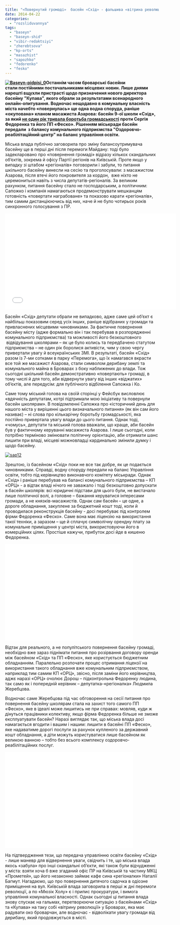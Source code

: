 ```yaml
---
title: "«Повернутий громаді»  басейн «Схід» - фальшива «вітрина революції» у Броварах"
date: 2014-04-22
categories: 
  - "rozsliduvannya"
tags: 
  - "baseyn"
  - "baseyn-shid"
  - "vibir-redaktsiyi"
  - "zherebtsova"
  - "kp-orts"
  - "masazhist"
  - "sapozhko"
  - "fedorenko"
  - "fesko"
---
```


**[![Baseyn-pidpisi_0](https://mpz.brovary.org/wp-content/uploads/2014/04/Baseyn-pidpisi_0.jpg)](https://mpz.brovary.org/wp-content/uploads/2014/04/Baseyn-pidpisi_0.jpg)Останнім часом броварські басейни стали постійними постачальниками місцевих новин. Лише днями нарешті вщухли пристрасті щодо призначення нового директора басейну "Купава", якого обрали за результатами всенародного онлайн-опитування. Водночас нещодавно в комунальну власність міста начебто **«**повернулась**»** ще одна водна споруда, раніше «окупована» кланом масажиста Азарова: басейн 9-ої школи «Схід», за який [не один рік тривала боротьба громадськості](https://mpz.brovary.org/tag/baseyn-dityam/) проти Сергія Федоренка та його ПП «Феско». Рішенням міськради басейн передали  з балансу комунального підприємства "Оздоровчо-реабілітаційний центр" на баланс управління освіти.**

Міська влада публічно заговорила про зміну балансоутримувача басейну ще в перші дні після перемоги Майдану: тоді було задекларовано про «повернення громаді» відразу кількох скандальних об’єктів, зокрема й офісу Партії регіонів на Київській. Проте якщо у випадку зі штабом «регіоналів» поговорили і забули, то питання шкільного басейну винесли на сесію та проголосували: з масажистом Азарова, після втечі його покровителя за кордон,  вже ніхто не церемониться навіть з числа депутатів-регіоналів. За великим рахунком, питання басейну стало не господарським, а політичним: Сапожко і компанія намагаються продемонструвати мешканцям готовність «повертати награбоване» та показово карати «регіоналів», тим самим дистанціюючись від них, наче й не було чотирьох років синхронного голосування з ПР.

<iframe src="//www.youtube.com/embed/scSyZZIt5jw" width="560" height="315" frameborder="0" allowfullscreen="allowfullscreen"></iframe>

Басейн «Схід» депутати обрали не випадково, адже саме цей об’єкт є найбільш показовим серед усіх інших, раніше відібраних у громади та привласнених місцевими чиновниками. За фактичне повернення басейну місту (адже формально він і так перебував в розпорядженні комунального підприємства) та можливості його безкоштовного  відвідування школярами – як це було колись та передбачено статутом підприємства – не один рік боролися активісти, чим у свою чергу привертали увагу й всеукраїнських ЗМІ. В результаті, басейн «Схід» разом із 7-ми сотками в парку «Перемога», що їх намагався вкрасти все той же масажист Азарова, стали символом дерибану землі та комунального майна в Броварах з боку наближених до влади. Тож сьогодні шкільний басейн демонстративно «повертають» громаді, в тому числі й для того, аби відвернути увагу від інших «віджатих» об’єктів, але передусім: для публічного відбілення Сапожка і Ко.

Саме тому міський голова на своїй сторінці у Фейсбук висловлює «вдячність депутатам, котрі підтримали мою ініціативу та повернули басейн школярам». В повідомленні Сапожка про «історичний день для нашого міста у вирішенні цього визначального питання» (як він сам його називає) – ні слова про кількарічну боротьбу громадськості, яка постійно привертала увагу влади до цього питання. Однак тоді, «чомусь», депутати та міський голова вважали, що краще, аби басейн був у фактичному керуванні масажиста Азарова. І лише сьогодні, коли потрібно терміново змінювати політичну орієнтацію, аби отримати шанс лишити при владі, місцеві можновладці кардинально змінили думку і щодо басейну.

[![sap12](https://mpz.brovary.org/wp-content/uploads/2014/04/sap12.jpg)](https://mpz.brovary.org/wp-content/uploads/2014/04/sap12.jpg)

Зрештою, із басейном «Схід» поки не все так добре, як це подається чиновниками. Справді, водну споруду передали на баланс Управління освіти, тобто під керівництво виконавчого комітету міськради. Однак «Схід» і раніше перебував на балансі комунального підприємства – КП «ОРЦ» - а відтак владі нічого не заважало і тоді безкоштовно допускати в басейн школярів: всі юридичні підстави для цього були, не вистачало лише політичної волі, а головне – бажання керуватися інтересами громади, а не князків-масажистів. Однак сам басейн – це одне, а дороге обладнання, закуплене за бюджетний кошт тоді, коли й проводилася реконструкція басейну - досі перебуває під контролем фірми Федоренка «Феско». Саме вона має ліцензію на використання такої техніки, а заразом – ще й сплачує символічну орендну плату за комунальне приміщення у центрі міста, використовуючи його в комерційних цілях. Простіше кажучи, прибуток досі йде в кишеню Федоренка.

<iframe src="//www.youtube.com/embed/kKS-mgn5zJg" width="420" height="315" frameborder="0" allowfullscreen="allowfullscreen"></iframe>

Відтак для реального, а не популітського повернення басейну громаді, необхідно вже зараз піднімати питання про розірвання договору оренди між басейном «Схід» та ПП «Феско», яке користується бюджетним обладнанням. Паралельно розпочати процес отримання ліцензії на використання такого обладнання вже комунальним підприємством, наприклад тим самим КП «ОРЦ», звісно, після заміни його керівництва, аджє наразі «ОРЦ» очолює Дорош – підконтрольна Федоренку людина, так само як і попередній керівник – депутатка-«регіоналка» Людмила Жеребцова.

Водночас саме Жеребцова під час обговорення на сесії питання про повернення басейну школярам стала на захист того самого ПП «Феско», яке в ідеалі може лишитись не при справах: мовляв, куди ж дінуться працівники колективу, якщо фірма Федоренка більше не зможе експлуатувати басейн? Наразі виглядає так, що міська влада досі намагається вгодити і вашим і нашим: лишити в басейні ПП «Феско», яке надаватиме дорогі послуги за рахунок купленого за державний кошт обладнання, а діти можуть користуватися лише басейном як великою ванною – тобто без всього комплексу оздоровчо-реабілітаційних послуг.

<iframe src="//www.youtube.com/embed/nklwcJCt6Ls" width="420" height="315" frameborder="0" allowfullscreen="allowfullscreen"></iframe>

На підтвердження тези, що передача управлінню освіти басейну «Схід» - лише маневр для відвернення уваги, свідчить і те, що міська влада якось «забула» про інші скандальні об’єкти, які також були відчудженні у міста: взяти хоча б вже згаданий офіс ПР на Київській та частину МКЦ «Прометей», що його незаконно займає кафе сина «регіоналки» Наталії Багмут. Нагадаємо, що про повернення дитячого садочка в одіозне приміщення на вул. Київській влада заговорила в перші ж дні перемоги революції, а по «Мюзік Холу» є і припис прокуратури, і вимога управління комунальної власності. Однак сьогодні ці питання влада знову спускає на гальмах, перетворюючи ситуацію з басейнами «Схід» та «Купава» на таку собі «вітрину революції» у Броварах, яка має радувати око броварчан, але водночас - відволікати увагу громади від дерибану, який продовжується в місті.
